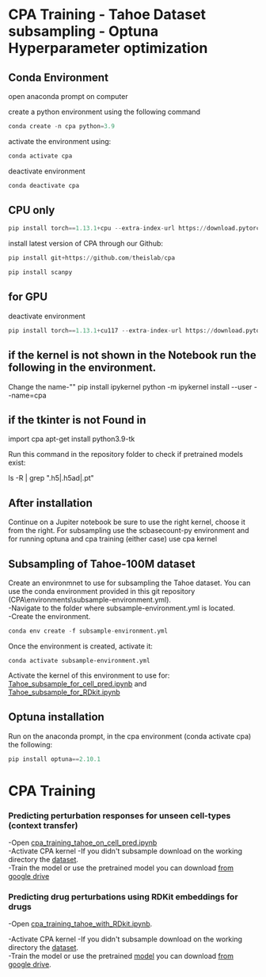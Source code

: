 # CPA Training - Tahoe Dataset subsampling - Optuna Hyperparameter optimization


## Conda Environment

open anaconda prompt on computer

create a python environment using the following command

```python
conda create -n cpa python=3.9
```

activate the environment using:
```python
conda activate cpa
```
deactivate environment
```python
conda deactivate cpa
```

## CPU only
```python
pip install torch==1.13.1+cpu --extra-index-url https://download.pytorch.org/whl/cpu
```

install latest version of CPA through our Github:

```python
pip install git+https://github.com/theislab/cpa

pip install scanpy
```


## for GPU
deactivate environment
```python
pip install torch==1.13.1+cu117 --extra-index-url https://download.pytorch.org/whl/cu117
```


## if the kernel is not shown in the Notebook run the following in the environment. 
Change the name-""
pip install ipykernel
python -m ipykernel install --user --name=cpa

## if the tkinter is not Found in 
import cpa
apt-get install python3.9-tk


Run this command in the repository folder to check if pretrained models exist:

ls -R | grep ".h5\|.h5ad\|.pt"

## After installation
Continue on a Jupiter notebook be sure to use the right kernel, choose it from the right. For subsampling use the scbasecount-py environment and for running optuna and cpa training (either case) use cpa kernel


## Subsampling of Tahoe-100M dataset

Create an environmnet to use for subsampling the Tahoe dataset.
You can use the conda environment provided in this git repository (CPA\environments\subsample-environment.yml).  
-Navigate to the folder where subsample-environment.yml is located.  
-Create the environment.
```python
conda env create -f subsample-environment.yml
```
Once the environment is created, activate it:
```
conda activate subsample-environment.yml
```
Activate the kernel of this environment to use for:
 [Tahoe_subsample_for_cell_pred.ipynb](https://github.com/mardiam/CPA/blob/main/Tahoe/Tahoe_subsample_for_cell_pred.ipynb) and [Tahoe_subsample_for_RDkit.ipynb](https://github.com/mardiam/CPA/blob/main/Tahoe/Tahoe_subsample_for_RDkit.ipynb)



 ## Optuna installation  
Run on the anaconda prompt, in the cpa environment (conda activate cpa) the following:  
 ```python 
 pip install optuna==2.10.1
 ```
# CPA Training

### Predicting perturbation responses for unseen cell-types (context transfer)


-Open [cpa_training_tahoe_on_cell_pred.ipynb](https://github.com/mardiam/CPA/blob/main/Tahoe/cpa_training_tahoe_on_cell_pred.ipynb)  
-Activate CPA kernel
-If you didn't subsample download on the working directory the [dataset](https://drive.google.com/file/d/1AH-ijqwa7rFyuxGeuv3ywyChhxXEKWby/view?usp=sharing).  
-Train the model or use the pretrained model you can download [from google drive]()


### Predicting drug perturbations using RDKit embeddings for drugs
-Open [cpa_training_tahoe_with_RDkit.ipynb](https://github.com/mardiam/CPA/blob/main/Tahoe/cpa_training_tahoe_%20with_RDkit.ipynb).

-Activate CPA kernel
-If you didn't subsample download on the working directory the [dataset](https://drive.google.com/file/d/18l3hwc9QKg0YrxRpESREFH0kCfNFFdKH/view?usp=sharing).   
-Train the model or use the pretrained [model](https://drive.google.com/drive/folders/1zjlzA-Js-FmRaSAX-6Jw5-q--F8ZxeXq?usp=sharing) you can download [from google drive](https://drive.google.com/drive/folders/1j12kn3rub9R981nxr_lRFwZC-kNz5t00?usp=sharing).
